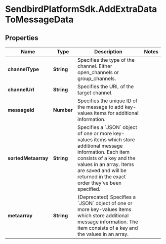 # SendbirdPlatformSdk.AddExtraDataToMessageData

## Properties

Name | Type | Description | Notes
------------ | ------------- | ------------- | -------------
**channelType** | **String** | Specifies the type of the channel. Either open_channels or group_channels. | 
**channelUrl** | **String** | Specifies the URL of the target channel. | 
**messageId** | **Number** | Specifies the unique ID of the message to add key-values items for additional information. | 
**sortedMetaarray** | **String** | Specifies a &#x60;JSON&#x60; object of one or more key-values items which store additional message information. Each item consists of a key and the values in an array. Items are saved and will be returned in the exact order they’ve been specified. | 
**metaarray** | **String** | (Deprecated) Specifies a &#x60;JSON&#x60; object of one or more key-values items which store additional message information. The item consists of a key and the values in an array. | 


